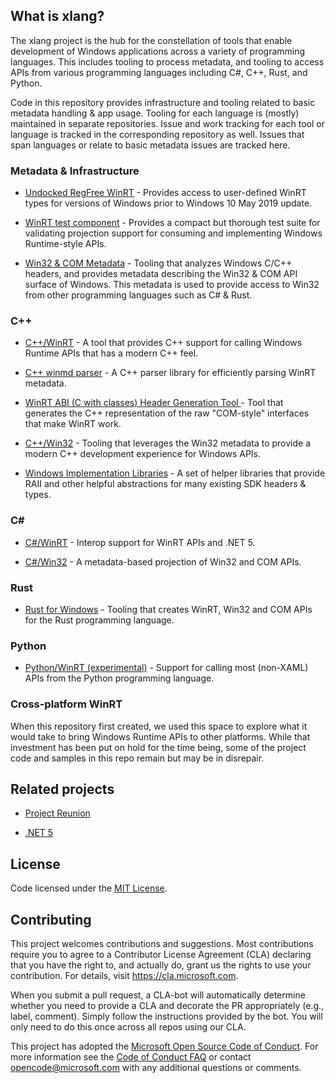 ## What is xlang?

The xlang project is the hub for the constellation of tools that enable development of Windows applications across a variety of programming languages. This includes tooling to process metadata, and tooling to access APIs from various programming languages including C#, C++, Rust, and Python.

Code in this repository provides infrastructure and tooling related to basic metadata handling & app usage. Tooling for each language is (mostly) maintained in separate repositories. Issue and work tracking for each tool or language is tracked in the corresponding repository as well. Issues that span languages or relate to basic metadata issues are tracked here.

### Metadata & Infrastructure

* [Undocked RegFree WinRT](https://github.com/microsoft/xlang/tree/master/src/UndockedRegFreeWinRT) - Provides access to user-defined WinRT types for versions of Windows prior to Windows 10 May 2019 update.

* [WinRT test component](https://github.com/microsoft/TestWinRT) - Provides a compact but thorough test suite for validating projection support for consuming and implementing Windows Runtime-style APIs.

* [Win32 & COM Metadata](https://github.com/microsoft/win32metadata) - Tooling that analyzes Windows C/C++ headers, and provides metadata describing the Win32 & COM API surface of Windows. This metadata is used to provide access to Win32 from other programming languages such as C# & Rust.

### C++

* [C++/WinRT](https://github.com/microsoft/cppwinrt) - A tool that provides C++ support for calling Windows Runtime APIs that has a modern C++ feel.

* [C++ winmd parser](https://github.com/microsoft/winmd) - A C++ parser library for efficiently parsing WinRT metadata.

* [WinRT ABI (C with classes) Header Generation Tool ](https://github.com/microsoft/xlang/tree/master/src/tool/abi) - Tool that generates the C++ representation of the raw "COM-style" interfaces that make WinRT work.

* [C++/Win32](https://github.com/microsoft/cppwin32) - Tooling that leverages the Win32 metadata to provide a modern C++ development experience for Windows APIs.

* [Windows Implementation Libraries](https://github.com/microsoft/wil) - A set of helper libraries that provide RAII and other helpful abstractions for many existing SDK headers & types.

### C#

* [C#/WinRT](https://github.com/microsoft/cswinrt) - Interop support for WinRT APIs and .NET 5.

* [C#/Win32](https://github.com/microsoft/cswin32) - A metadata-based projection of Win32 and COM APIs.

### Rust

* [Rust for Windows](https://github.com/microsoft/windows-rs) - Tooling that creates WinRT, Win32 and COM APIs for the Rust programming language.

### Python

* [Python/WinRT (experimental)](https://github.com/microsoft/xlang/tree/master/src/tool/python) - Support for calling most (non-XAML) APIs from the Python programming language.

### Cross-platform WinRT

When this repository first created, we used this space to explore what it would take to bring Windows Runtime APIs to other platforms. While that investment has been put on hold for the time being, some of the project code and samples in this repo remain but may be in disrepair.

## Related projects

* [Project Reunion](https://github.com/microsoft/projectreunion)

* [.NET 5](https://github.com/dotnet)


## License

Code licensed under the [MIT License](LICENSE).

## Contributing

This project welcomes contributions and suggestions.  Most contributions require you to agree to a
Contributor License Agreement (CLA) declaring that you have the right to, and actually do, grant us
the rights to use your contribution. For details, visit https://cla.microsoft.com.

When you submit a pull request, a CLA-bot will automatically determine whether you need to provide
a CLA and decorate the PR appropriately (e.g., label, comment). Simply follow the instructions
provided by the bot. You will only need to do this once across all repos using our CLA.

This project has adopted the [Microsoft Open Source Code of Conduct](https://opensource.microsoft.com/codeofconduct/).
For more information see the [Code of Conduct FAQ](https://opensource.microsoft.com/codeofconduct/faq/) or
contact [opencode@microsoft.com](mailto:opencode@microsoft.com) with any additional questions or comments.
